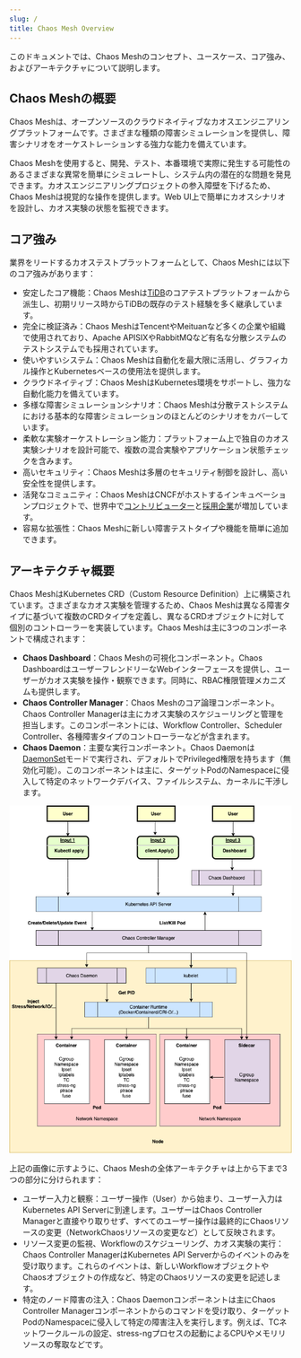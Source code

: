 ```yaml
---
slug: /
title: Chaos Mesh Overview
---
```


このドキュメントでは、Chaos Meshのコンセプト、ユースケース、コア強み、およびアーキテクチャについて説明します。

## Chaos Meshの概要

Chaos Meshは、オープンソースのクラウドネイティブなカオスエンジニアリングプラットフォームです。さまざまな種類の障害シミュレーションを提供し、障害シナリオをオーケストレーションする強力な能力を備えています。

Chaos Meshを使用すると、開発、テスト、本番環境で実際に発生する可能性のあるさまざまな異常を簡単にシミュレートし、システム内の潜在的な問題を発見できます。カオスエンジニアリングプロジェクトの参入障壁を下げるため、Chaos Meshは視覚的な操作を提供します。Web UI上で簡単にカオスシナリオを設計し、カオス実験の状態を監視できます。

## コア強み

業界をリードするカオステストプラットフォームとして、Chaos Meshには以下のコア強みがあります：

- 安定したコア機能：Chaos Meshは[TiDB](https://github.com/pingcap/tidb)のコアテストプラットフォームから派生し、初期リリース時からTiDBの既存のテスト経験を多く継承しています。
- 完全に検証済み：Chaos MeshはTencentやMeituanなど多くの企業や組織で使用されており、Apache APISIXやRabbitMQなど有名な分散システムのテストシステムでも採用されています。
- 使いやすいシステム：Chaos Meshは自動化を最大限に活用し、グラフィカル操作とKubernetesベースの使用法を提供します。
- クラウドネイティブ：Chaos MeshはKubernetes環境をサポートし、強力な自動化能力を備えています。
- 多様な障害シミュレーションシナリオ：Chaos Meshは分散テストシステムにおける基本的な障害シミュレーションのほとんどのシナリオをカバーしています。
- 柔軟な実験オーケストレーション能力：プラットフォーム上で独自のカオス実験シナリオを設計可能で、複数の混合実験やアプリケーション状態チェックを含みます。
- 高いセキュリティ：Chaos Meshは多層のセキュリティ制御を設計し、高い安全性を提供します。
- 活発なコミュニティ：Chaos MeshはCNCFがホストするインキュベーションプロジェクトで、世界中で[コントリビューター](https://github.com/chaos-mesh/chaos-mesh/graphs/contributors)と[採用企業](https://github.com/chaos-mesh/chaos-mesh/blob/master/ADOPTERS.md)が増加しています。
- 容易な拡張性：Chaos Meshに新しい障害テストタイプや機能を簡単に追加できます。

## アーキテクチャ概要

Chaos MeshはKubernetes CRD（Custom Resource Definition）上に構築されています。さまざまなカオス実験を管理するため、Chaos Meshは異なる障害タイプに基づいて複数のCRDタイプを定義し、異なるCRDオブジェクトに対して個別のコントローラーを実装しています。Chaos Meshは主に3つのコンポーネントで構成されます：

- **Chaos Dashboard**：Chaos Meshの可視化コンポーネント。Chaos DashboardはユーザーフレンドリーなWebインターフェースを提供し、ユーザーがカオス実験を操作・観察できます。同時に、RBAC権限管理メカニズムも提供します。
- **Chaos Controller Manager**：Chaos Meshのコア論理コンポーネント。Chaos Controller Managerは主にカオス実験のスケジューリングと管理を担当します。このコンポーネントには、Workflow Controller、Scheduler Controller、各種障害タイプのコントローラーなどが含まれます。
- **Chaos Daemon**：主要な実行コンポーネント。Chaos Daemonは[DaemonSet](https://kubernetes.io/docs/concepts/workloads/controllers/daemonset/)モードで実行され、デフォルトでPrivileged権限を持ちます（無効化可能）。このコンポーネントは主に、ターゲットPodのNamespaceに侵入して特定のネットワークデバイス、ファイルシステム、カーネルに干渉します。

![アーキテクチャ](img/architecture.png)

上記の画像に示すように、Chaos Meshの全体アーキテクチャは上から下まで3つの部分に分けられます：

- ユーザー入力と観察：ユーザー操作（User）から始まり、ユーザー入力はKubernetes API Serverに到達します。ユーザーはChaos Controller Managerと直接やり取りせず、すべてのユーザー操作は最終的にChaosリソースの変更（NetworkChaosリソースの変更など）として反映されます。
- リソース変更の監視、Workflowのスケジューリング、カオス実験の実行：Chaos Controller ManagerはKubernetes API Serverからのイベントのみを受け取ります。これらのイベントは、新しいWorkflowオブジェクトやChaosオブジェクトの作成など、特定のChaosリソースの変更を記述します。
- 特定のノード障害の注入：Chaos Daemonコンポーネントは主にChaos Controller Managerコンポーネントからのコマンドを受け取り、ターゲットPodのNamespaceに侵入して特定の障害注入を実行します。例えば、TCネットワークルールの設定、stress-ngプロセスの起動によるCPUやメモリリソースの奪取などです。